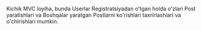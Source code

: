 Kichik MVC loyiha, bunda Userlar Registratsiyadan o'tgan holda o'zlari Post yaratishlari va Boshqalar yaratgan Postlarni ko'rishlari taxrirlashlari va o'chirishlari mumkin.
